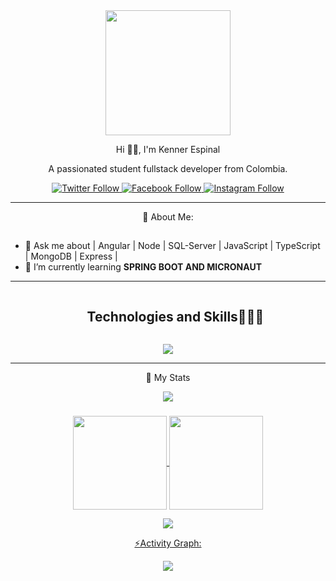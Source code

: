 <div id="header" align="center">
  <img src="https://media.giphy.com/media/bGgsc5mWoryfgKBx1u/giphy.gif" width="200"/>
  <p align="center">Hi 🙋‍♂️, I'm Kenner Espinal</p>
  <p aling="center">
    A passionated student fullstack developer from Colombia.
  </p>
</div>

<div id="badge" align="center">
  <a href="https://twitter.com/EspinalKenner">
    <img alt="Twitter Follow" src="https://img.shields.io/twitter/follow/EspinlKenner?color=skyblue&label=EspinalKenner&logo=twitter&logoColor=skyblue&style=for-the-badge">
  </a>
  <a href="https://www.facebook.com/kennerjose.espinalguillen.3">
    <img alt="Facebook Follow" src="https://img.shields.io/twitter/follow/Kenner%20Espinal?color=blue&label=Kenner%20Espinal&logo=facebook&logoColor=blue&style=for-the-badge">
  </a>
  <a href="https://www.instagram.com/kennerespinalcanta/">
    <img alt="Instagram Follow" src="https://img.shields.io/twitter/follow/Kenner%20Espinal?label=Kenner%20Espinal&logo=instagram&logoColor=green&style=for-the-badge">
  </a>
</div>

---

<p align="center">🤔 About Me:</p>

## 
- 💬 Ask me about | Angular | Node | SQL-Server | JavaScript | TypeScript | MongoDB | Express |
- 🌱 I’m currently learning **SPRING BOOT AND MICRONAUT**

---


<!--h1 without bottom border-->
<div id="user-content-toc">
  <ul align="center">
    <summary><h2 style="display: inline-block">Technologies and Skills👨🏻‍💻</h2></summary>
  </ul>
</div>
<!--tech stack icons-->

<p align="center">
  <a href="https://skillicons.dev">
    <img src="https://skillicons.dev/icons?i=git,github,gitlab,html,css,js,ts,nodejs,gradle,java,spring,fastapi,mongodb,postgres,mysql,firebase,nest,postman,astro,angular,py,tailwind,bootstrap,vscode,idea,docker,figma,selenium,sequelize,powershell,ubuntu,googlecloud,kubernetes,rxjs.yarn,npm,gmail&perline=14" />
  </a>
</p>
  
---

<div align="center">
  <p align="center"> 📑 My Stats </p>

  <img src="https://user-images.githubusercontent.com/73097560/115834477-dbab4500-a447-11eb-908a-139a6edaec5c.gif"><h3 align="center"></h3>
  
  <div align="center">
  <a href="https://github.com/KennerEspinal">
  <img align="center" src="http://github-profile-summary-cards.vercel.app/api/cards/stats?username=KennerEspinal&theme=2077" height="150em" />
  <img align="center" src="http://github-profile-summary-cards.vercel.app/api/cards/profile-details?username=KennerEspinal&theme=2077" height="150em" />
  </div>
    
  <img src="https://user-images.githubusercontent.com/73097560/115834477-dbab4500-a447-11eb-908a-139a6edaec5c.gif"><p align="center">⚡Activity Graph:</p>
  <img align="center" src="https://github-readme-activity-graph.vercel.app/graph?username=KennerEspinal&theme=nightowl"/>
  
</div>



